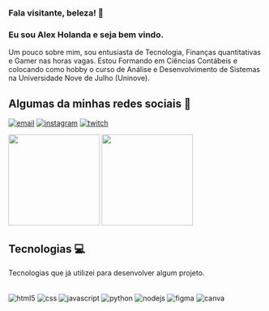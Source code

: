 ### Fala visitante, beleza! 🤙
### Eu sou Alex Holanda e seja bem vindo.
Um pouco sobre mim, sou entusiasta de Tecnologia, Finanças quantitativas e Gamer nas horas vagas. Estou Formando em Ciências Contábeis e colocando como hobby o curso de Análise e Desenvolvimento de Sistemas na Universidade Nove de Julho (Uninove).

## Algumas da minhas redes sociais 📱 
[![email](https://img.shields.io/badge/Microsoft_Outlook-0078D4?style=for-the-badge&logo=microsoft-outlook&logoColor=white)](mailto:alexhollsp@outlook.com)
[![instagram](https://img.shields.io/badge/Instagram-E4405F?style=for-the-badge&logo=instagram&logoColor=white)](https://www.instagram.com/alex_hollsp)
[![twitch](https://img.shields.io/badge/Twitch-9146FF?style=for-the-badge&logo=twitch&logoColor=white)](https://www.twitch.tv/alexhollsp)

<div>
  <img height="180em" src = "https://github-readme-stats.vercel.app/api?username=AlexHollSp&show_icons=true&theme=tokyonight"/>
  <img height="180em" src= "https://github-readme-stats.vercel.app/api/top-langs/?username=AlexHollSp&layout=compact&langs_count=16&theme=tokyonight"/>
</div>

## Tecnologias 💻
Tecnologias que já utilizei para desenvolver algum projeto.

<div style="display: inline block"><br/>
   <img align="center" alt="html5" src="https://img.shields.io/badge/HTML5-E34F26?style=for-the-badge&logo=html5&logoColor=white" />
   <img align="center" alt="css" src="https://img.shields.io/badge/CSS-239120?&style=for-the-badge&logo=css3&logoColor=white" />
   <img align="center" alt="javascript" src="https://img.shields.io/badge/JavaScript-F7DF1E?style=for-the-badge&logo=javascript&logoColor=black" />
   <img align="center" alt="python" src="https://img.shields.io/badge/Python-3776AB?style=for-the-badge&logo=python&logoColor=white" />
   <img align="center" alt="nodejs" src="https://img.shields.io/badge/Node.js-43853D?style=for-the-badge&logo=node.js&logoColor=white" />
   <img align="center" alt="figma" src="https://img.shields.io/badge/Figma-F24E1E?style=for-the-badge&logo=figma&logoColor=white" />
   <img align="center" alt="canva" src="https://img.shields.io/badge/Canva-%2300C4CC.svg?&style=for-the-badge&logo=Canva&logoColor=white" />
</div>
